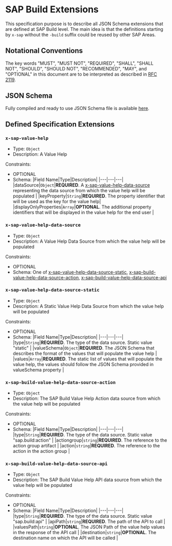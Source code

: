 # SAP Build Extensions

This specification purpose is to describe all JSON Schema extensions that are defined at SAP Build level. The main idea is that the definitions starting by `x-sap` without the `-build` suffix could be reused by other SAP Areas.

## Notational Conventions

The key words "MUST", "MUST NOT", "REQUIRED", "SHALL", "SHALL NOT", "SHOULD",
"SHOULD NOT", "RECOMMENDED", "MAY", and "OPTIONAL" in this document are to be
interpreted as described in [RFC 2119](https://tools.ietf.org/html/rfc2119).

## JSON Schema

Fully compiled and ready to use JSON Schema file is available [here](./schema.json).

## Defined Specification Extensions

### `x-sap-value-help`

- Type: `Object`
- Description: A Value Help

Constraints:

- OPTIONAL
- Schema:
  |Field Name|Type|Description|
  |---|---|---|
  |dataSource|`Object`|**REQUIRED**. A [x-sap-value-help-data-source](#x-sap-value-help-data-source) representing the data source from which the value help will be populated |
  |keyProperty|`String`|**REQUIRED**. The property identifier that will be used as the key for the value help|
  |displayOnlyProperties|`Array`|**OPTIONAL**. The additional property identifiers that will be displayed in the value help for the end user |

### `x-sap-value-help-data-source`

- Type: `Object`
- Description: A Value Help Data Source from which the value help will be populated

Constraints:

- OPTIONAL
- Schema:
  One of [x-sap-value-help-data-source-static](#x-sap-value-help-data-source-static), [x-sap-build-value-help-data-source-action](#x-sap-build-value-help-data-source-action), [x-sap-build-value-help-data-source-api](#x-sap-build-value-help-data-source-api)

### `x-sap-value-help-data-source-static`

- Type: `Object`
- Description: A Static Value Help Data Source from which the value help will be populated

Constraints:

- OPTIONAL
- Schema:
  |Field Name|Type|Description|
  |---|---|---|
  |type|`String`|**REQUIRED**. The type of the data source. Static value "static" |
  |valueSchema|`Object`|**REQUIRED**. The JSON Schema that describes the format of the values that will populate the value help |
  |values|`Array`|**REQUIRED**. The static list of values that will populate the value help, the values should follow the JSON Schema provided in valueSchema property |

### `x-sap-build-value-help-data-source-action`

- Type: `Object`
- Description: The SAP Build Value Help Action data source from which the value help will be populated

Constraints:

- OPTIONAL
- Schema:
  |Field Name|Type|Description|
  |---|---|---|
  |type|`String`|**REQUIRED**. The type of the data source. Static value "sap.build:action" |
  |actiongroup|`string`|**REQUIRED**. The reference to the action group artifact |
  |action|`string`|**REQUIRED**. The reference to the action in the action group |

### `x-sap-build-value-help-data-source-api`

- Type: `Object`
- Description: The SAP Build Value Help API data source from which the value help will be populated

Constraints:

- OPTIONAL
- Schema:
  |Field Name|Type|Description|
  |---|---|---|
  |type|`String`|**REQUIRED**. The type of the data source. Static value "sap.build:api" |
  |apiPath|`string`|**REQUIRED**. The path of the API to call |
  |valuesPath|`string`|**OPTIONAL**. The JSON Path of the value help values in the response of the API call |
  |destination|`string`|**OPTIONAL**. The destination name on which the API will be called |